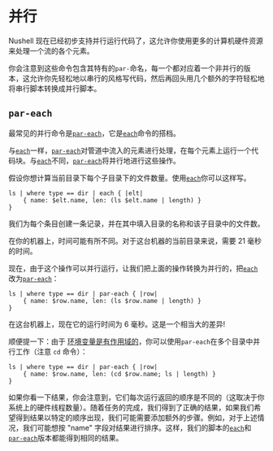# 并行

Nushell 现在已经初步支持并行运行代码了，这允许你使用更多的计算机硬件资源来处理一个流的各个元素。

你会注意到这些命令包含其特有的`par-`命名，每一个都对应着一个非并行的版本，这允许你先轻松地以串行的风格写代码，然后再回头用几个额外的字符轻松地将串行脚本转换成并行脚本。

## `par-each`

最常见的并行命令是[`par-each`](/commands/docs/par-each.md)，它是[`each`](/commands/docs/each.md)命令的搭档。

与[`each`](/commands/docs/each.md)一样，[`par-each`](/commands/docs/par-each.md)对管道中流入的元素进行处理，在每个元素上运行一个代码块。与[`each`](/commands/docs/each.md)不同，[`par-each`](/commands/docs/par-each.md)将并行地进行这些操作。

假设你想计算当前目录下每个子目录下的文件数量。使用[`each`](/commands/docs/each.md)你可以这样写。

```nu
ls | where type == dir | each { |elt|
    { name: $elt.name, len: (ls $elt.name | length) }
}
```

我们为每个条目创建一条记录，并在其中填入目录的名称和该子目录中的文件数。

在你的机器上，时间可能有所不同。对于这台机器的当前目录来说，需要 21 毫秒的时间。

现在，由于这个操作可以并行运行，让我们把上面的操作转换为并行的，把[`each`](/commands/docs/each.md)改为[`par-each`](/commands/docs/par-each.md)：

```nu
ls | where type == dir | par-each { |row|
    { name: $row.name, len: (ls $row.name | length) }
}
```

在这台机器上，现在它的运行时间为 6 毫秒。这是一个相当大的差异!

顺便提一下：由于 [环境变量是有作用域的](environment.md#作用域)，你可以使用`par-each`在多个目录中并行工作（注意 `cd` 命令）：

```nu
ls | where type == dir | par-each { |row|
    { name: $row.name, len: (cd $row.name; ls | length) }
}
```

如果你看一下结果，你会注意到，它们每次运行返回的顺序是不同的（这取决于你系统上的硬件线程数量）。随着任务的完成，我们得到了正确的结果，如果我们希望得到结果以特定的顺序出现，我们可能需要添加额外的步骤。例如，对于上述情况，我们可能想按 "name" 字段对结果进行排序。这样，我们的脚本的[`each`](/commands/docs/each.md)和[`par-each`](/commands/docs/par-each.md)版本都能得到相同的结果。
